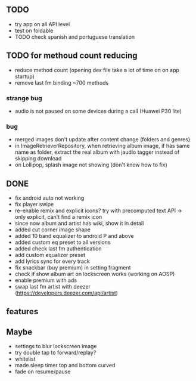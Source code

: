## TODO
- try app on all API level
- test on foldable
- TODO check spanish and portuguese translation 

## TODO for methoud count reducing
- reduce method count (opening dex file take a lot of time on on app startup)
- remove last fm binding ~700 methods

### strange bug 
- audio is not paused on some devices during a call (Huawei P30 lite)

### bug
- merged images don't update after content change (folders and genres)
- in ImageRetrieverRepository, when retrieving album image, if has same name as folder, extract the real 
    album with jaudio tagger instead of skipping download
- on Lollipop, splash image not showing (don't know how to fix)

## DONE
- fix android auto not working
- fix player swipe
- re-enable remix and explicit icons? try with precomputed text API -> only explicit, can't find a remix icon
- since now album and artist has wiki, show it in detail
- added cut corner image shape
- added 10 band equalizer to android P and above
- added custom eq preset to all versions
- added check last fm authentication
- add custom equalizer preset
- add lyrics sync for every track
- fix snackbar (buy premium) in setting fragment
- check if show album art on lockscreen works (working on AOSP)
- enable premium with ads
- swap last fm artist with deezer (https://developers.deezer.com/api/artist) 


## features


## Maybe
- settings to blur lockscreen image
- try double tap to forward/replay?
- whitelist
- made sleep timer top and bottom curved
- fade on resume/pause